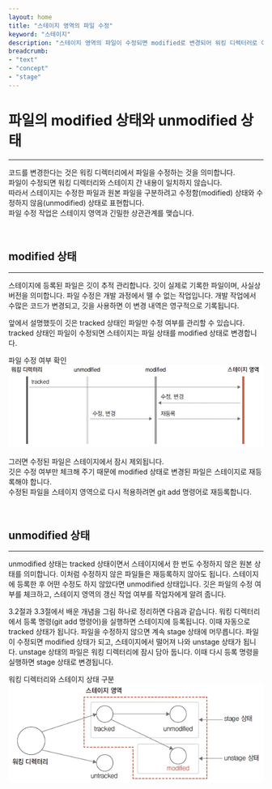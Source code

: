 ```yaml
---
layout: home
title: "스테이지 영역의 파일 수정"
keyword: "스테이지"
description: "스테이지 영역의 파일이 수정되면 modified로 변경되어 워킹 디렉터러로 이동됩니다."
breadcrumb:
- "text"
- "concept"
- "stage"
---
```


# 파일의 modified 상태와 unmodified 상태
---
코드를 변경한다는 것은 워킹 디렉터리에서 파일을 수정하는 것을 의미합니다.  
파일이 수정되면 워킹 디렉터리와 스테이지 간 내용이 일치하지 않습니다.  
따라서 스테이지는 수정한 파일과 원본 파일을 구분하려고 수정함(modified) 상태와 수정하지 않음(unmodified) 상태로 표현합니다.  
파일 수정 작업은 스테이지 영역과 긴밀한 상관관계를 맺습니다.  

<br>

## modified 상태  
---
스테이지에 등록된 파일은 깃이 추적 관리합니다. 깃이 실제로 기록한 파일이며, 사실상 버전을 의미합니다. 
 파일 수정은 개발 과정에서 뗄 수 없는 작업입니다. 개발 작업에서 수많은 코드가 변경되고, 깃을 사용하면 이 변경 내역은 영구적으로 기록됩니다.  

앞에서 설명했듯이 깃은 tracked 상태인 파일만 수정 여부를 관리할 수 있습니다.  
tracked 상태인 파일이 수정되면 스테이지는 파일 상태를 modified 상태로 변경합니다.  

파일 수정 여부 확인  
![](./img/03-17.jpg) 

그러면 수정된 파일은 스테이지에서 잠시 제외됩니다.  
깃은 수정 여부만 체크해 주기 때문에 modified 상태로 변경된 파일은 스테이지로 재등록해야 합니다.  
수정된 파일을 스테이지 영역으로 다시 적용하려면 git add 명령어로 재등록합니다.  

<br>

## unmodified 상태
---
unmodified 상태는 tracked 상태이면서 스테이지에서 한 번도 수정하지 않은 원본 상태를 의미합니다. 이처럼 수정하지 않은 파일들은 재등록하지 않아도 됩니다. 스테이지에 등록한 후 어떤 수정도 하지 않았다면 unmodified 상태입니다. 깃은 파일의 수정 여부를 체크하고, 스테이지 영역의 갱신 작업 여부를 작업자에게 알려 줍니다.  

3.2절과 3.3절에서 배운 개념을 그림 하나로 정리하면 다음과 같습니다. 워킹 디렉터리에서 등록 명령(git add 명령어)을 실행하면 스테이지에 등록됩니다. 이때 자동으로 tracked 상태가 됩니다. 파일을 수정하지 않으면 계속 stage 상태에 머무릅니다. 파일이 수정되면 modified 상태가 되고, 스테이지에서 떨어져 나와 unstage 상태가 됩니다. unstage 상태의 파일은 워킹 디렉터리에 잠시 담아 둡니다. 이때 다시 등록 명령을 실행하면 stage 상태로 변경됩니다.  

워킹 디렉터리와 스테이지 상태 구분  
![](./img/03-18.jpg) 

<br><br>